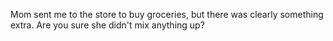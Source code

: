 Mom sent me to the store to buy groceries, but there was clearly something extra. Are you sure she didn't mix anything up?
